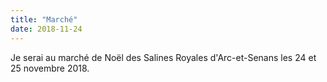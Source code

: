 ```yaml
---
title: "Marché"
date: 2018-11-24
---
```


Je serai au marché de Noël des Salines Royales d'Arc-et-Senans les 24 et 25 novembre 2018.
